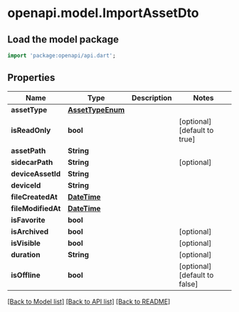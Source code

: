 # openapi.model.ImportAssetDto

## Load the model package
```dart
import 'package:openapi/api.dart';
```

## Properties
Name | Type | Description | Notes
------------ | ------------- | ------------- | -------------
**assetType** | [**AssetTypeEnum**](AssetTypeEnum.md) |  | 
**isReadOnly** | **bool** |  | [optional] [default to true]
**assetPath** | **String** |  | 
**sidecarPath** | **String** |  | [optional] 
**deviceAssetId** | **String** |  | 
**deviceId** | **String** |  | 
**fileCreatedAt** | [**DateTime**](DateTime.md) |  | 
**fileModifiedAt** | [**DateTime**](DateTime.md) |  | 
**isFavorite** | **bool** |  | 
**isArchived** | **bool** |  | [optional] 
**isVisible** | **bool** |  | [optional] 
**duration** | **String** |  | [optional] 
**isOffline** | **bool** |  | [optional] [default to false]

[[Back to Model list]](../README.md#documentation-for-models) [[Back to API list]](../README.md#documentation-for-api-endpoints) [[Back to README]](../README.md)


